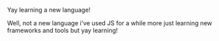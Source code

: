 Yay learning a new language!

Well, not a new language i've used JS for a while
more just learning new frameworks and tools
but yay learning!

